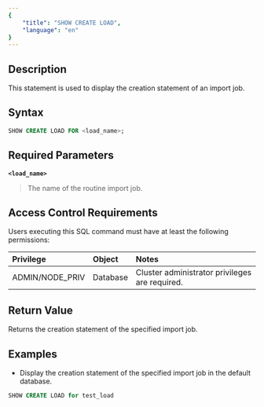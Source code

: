 ```yaml
---
{
    "title": "SHOW CREATE LOAD",
    "language": "en"
}
---
```


## Description

This statement is used to display the creation statement of an import job.

## Syntax

```sql
SHOW CREATE LOAD FOR <load_name>;
```

## Required Parameters

**`<load_name>`**

> The name of the routine import job.

## Access Control Requirements

Users executing this SQL command must have at least the following permissions:

| Privilege | Object | Notes |
| :---------------- | :------------- | :---------------------------- |
| ADMIN/NODE_PRIV | Database | Cluster administrator privileges are required. |

## Return Value

Returns the creation statement of the specified import job.

## Examples

- Display the creation statement of the specified import job in the default database.

```sql
SHOW CREATE LOAD for test_load
```